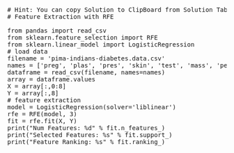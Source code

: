 <pre class="file" data-target="clipboard">
# Hint: You can copy Solution to ClipBoard from Solution Tab in Step 3
# Feature Extraction with RFE

from pandas import read_csv
from sklearn.feature_selection import RFE
from sklearn.linear_model import LogisticRegression
# load data
filename = 'pima-indians-diabetes.data.csv'
names = ['preg', 'plas', 'pres', 'skin', 'test', 'mass', 'pedi', 'age', 'class']
dataframe = read_csv(filename, names=names)
array = dataframe.values
X = array[:,0:8]
Y = array[:,8]
# feature extraction
model = LogisticRegression(solver='liblinear')
rfe = RFE(model, 3)
fit = rfe.fit(X, Y)
print("Num Features: %d" % fit.n_features_)
print("Selected Features: %s" % fit.support_)
print("Feature Ranking: %s" % fit.ranking_)

</pre>
